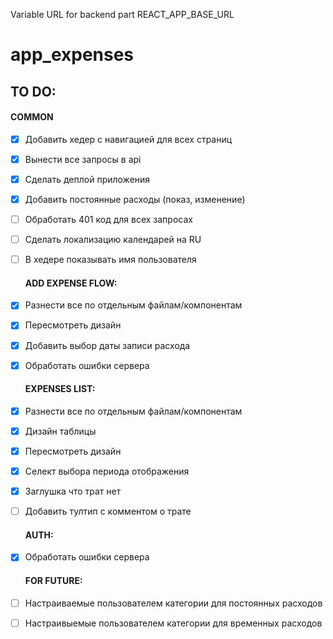 Variable URL for backend part REACT_APP_BASE_URL

# app_expenses

## TO DO:
#### COMMON
- [X] Добавить хедер с навигацией для всех страниц
- [X] Вынести все запросы в api
- [X] Сделать деплой приложения
- [X] Добавить постоянные расходы (показ, изменение)
- [ ] Обработать 401 код для всех запросах
- [ ] Сделать локализацию календарей на RU
- [ ] В хедере показывать имя пользователя

  #### ADD EXPENSE FLOW:
- [X] Разнести все по отдельным файлам/компонентам
- [X] Пересмотреть дизайн
- [X] Добавить выбор даты записи расхода
- [X] Обработать ошибки сервера

  #### EXPENSES LIST:
- [X] Разнести все по отдельным файлам/компонентам
- [X] Дизайн таблицы
- [X] Пересмотреть дизайн
- [X] Селект выбора периода отображения
- [X] Заглушка что трат нет
- [ ] Добавить тултип с комментом о трате

  #### AUTH:
- [X] Обработать ошибки сервера

  #### FOR FUTURE:
- [ ] Настраиваемые пользователем категории для постоянных расходов
- [ ] Настраивыемые пользователем категории для временных расходов
